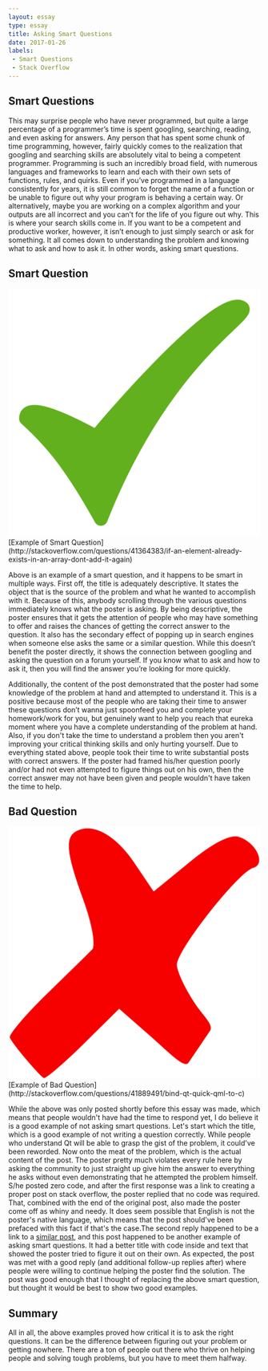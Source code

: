 ```yaml
---
layout: essay
type: essay
title: Asking Smart Questions
date: 2017-01-26
labels:
 - Smart Questions
 - Stack Overflow
---
```


## Smart Questions

This may surprise people who have never programmed, but quite a large percentage of a programmer’s time is spent googling, searching, reading, and even asking for answers. Any person that has spent some chunk of time programming, however, fairly quickly comes to the realization that googling and searching skills are absolutely vital to being a competent programmer. Programming is such an incredibly broad field, with numerous languages and frameworks to learn and each with their own sets of functions, rules, and quirks. Even if you’ve programmed in a language consistently for years, it is still common to forget the name of a function or be unable to figure out why your program is behaving a certain way. Or alternatively, maybe you are working on a complex algorithm and your outputs are all incorrect and you can’t for the life of you figure out why. This is where your search skills come in. If you want to be a competent and productive worker, however, it isn’t enough to just simply search or ask for something. It all comes down to understanding the problem and knowing what to ask and how to ask it. In other words, asking smart questions.

## Smart Question

<img class="ui small right spaced image" src="../images/check-mark.png">
[Example of Smart Question](http://stackoverflow.com/questions/41364383/if-an-element-already-exists-in-an-array-dont-add-it-again)

Above is an example of a smart question, and it happens to be smart in multiple ways. First off, the title is adequately descriptive. It states the object that is the source of the problem and what he wanted to accomplish with it. Because of this, anybody scrolling through the various questions immediately knows what the poster is asking. By being descriptive, the poster ensures that it gets the attention of people who may have something to offer and raises the chances of getting the correct answer to the question. It also has the secondary effect of popping up in search engines when someone else asks the same or a similar question. While this doesn’t benefit the poster directly, it shows the connection between googling and asking the question on a forum yourself. If you know what to ask and how to ask it, then you will find the answer you’re looking for more quickly.

Additionally, the content of the post demonstrated that the poster had some knowledge of the problem at hand and attempted to understand it. This is a positive because most of the people who are taking their time to answer these questions don’t wanna just spoonfeed you and complete your homework/work for you, but genuinely want to help you reach that eureka moment where you have a complete understanding of the problem at hand. Also, if you don't take the time to understand a problem then you aren't improving your critical thinking skills and only hurting yourself. Due to everything stated above, people took their time to write substantial posts with correct answers. If the poster had framed his/her question poorly and/or had not even attempted to figure things out on his own, then the correct answer may not have been given and people wouldn't have taken the time to help.

## Bad Question

<img class="ui small right spaced image" src="../images/red-x.png">
[Example of Bad Question](http://stackoverflow.com/questions/41889491/bind-qt-quick-qml-to-c)

While the above was only posted shortly before this essay was made, which means that people wouldn't have had the time to respond yet, I do believe it is a good example of not asking smart questions. Let's start which the title, which is a good example of not writing a question correctly. While people who understand Qt will be able to grasp the gist of the problem, it could've been reworded. Now onto the meat of the problem, which is the actual content of the post. The poster pretty much violates every rule here by asking the community to just straight up give him the answer to everything he asks without even demonstrating that he attempted the problem himself. S/he posted zero code, and after the first response was a link to creating a proper post on stack overflow, the poster replied that no code was required. That, combined with the end of the original post, also made the poster come off as whiny and needy. It does seem possible that English is not the poster's native language, which means that the post should've been prefaced with this fact if that's the case.The second reply happened to be a link to a [similar post](http://stackoverflow.com/questions/9500280/access-c-function-from-qml), and this post happened to be another example of asking smart questions. It had a better title with code inside and text that showed the poster tried to figure it out on their own. As expected, the post was met with a good reply (and additional follow-up replies after) where people were willing to continue helping the poster find the solution. The post was good enough that I thought of replacing the above smart question, but thought it would be best to show two good examples.

## Summary

All in all, the above examples proved how critical it is to ask the right questions. It can be the difference between figuring out your problem or getting nowhere. There are a ton of people out there who thrive on helping people and solving tough problems, but you have to meet them halfway.
